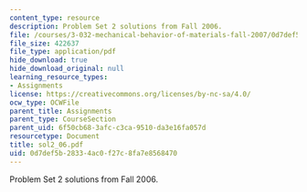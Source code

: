 ```yaml
---
content_type: resource
description: Problem Set 2 solutions from Fall 2006.
file: /courses/3-032-mechanical-behavior-of-materials-fall-2007/0d7def5b28334ac0f27c8fa7e8568470_sol2_06.pdf
file_size: 422637
file_type: application/pdf
hide_download: true
hide_download_original: null
learning_resource_types:
- Assignments
license: https://creativecommons.org/licenses/by-nc-sa/4.0/
ocw_type: OCWFile
parent_title: Assignments
parent_type: CourseSection
parent_uid: 6f50cb68-3afc-c3ca-9510-da3e16fa057d
resourcetype: Document
title: sol2_06.pdf
uid: 0d7def5b-2833-4ac0-f27c-8fa7e8568470
---
```

Problem Set 2 solutions from Fall 2006.